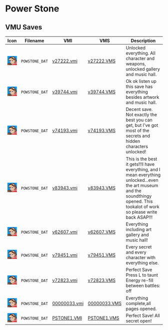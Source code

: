 # Power Stone

## VMU Saves

| Icon | Filename | VMI | VMS | Description |
|------|----------|-----|-----|-------------|
| ![Power Stone](../icons/POWSTONE_DAT.GIF) | `POWSTONE_DAT` | [v27222.vmi](v27222.vmi) | [v27222.VMS](v27222.VMS) | Unlocked everything. All character and weapons, unlocked gallery and music hall.  |
| ![Power Stone](../icons/POWSTONE_DAT.GIF) | `POWSTONE_DAT` | [v39744.vmi](v39744.vmi) | [v39744.VMS](v39744.VMS) | Ok ok listen up this save has everything besides artwork and music hall.  |
| ![Power Stone](../icons/POWSTONE_DAT.GIF) | `POWSTONE_DAT` | [v74193.vmi](v74193.vmi) | [v74193.VMS](v74193.VMS) | Decent save. Not exactly the best you can get, but I've got most of the secrets and hidden characters unlocked!  |
| ![Power Stone](../icons/POWSTONE_DAT.GIF) | `POWSTONE_DAT` | [v83943.vmi](v83943.vmi) | [v83943.VMS](v83943.VMS) | This is the best it gets!!!I have everything, and I mean everything unlocked...even the art museum and the soundthingy opened. This tookalot of work so please write back ASAP!!!  |
| ![Power Stone](../icons/POWSTONE_DAT.GIF) | `POWSTONE_DAT` | [v62607.vmi](v62607.vmi) | [v62607.VMS](v62607.VMS) | Everything including art gallery and music hall!  |
| ![Power Stone](../icons/POWSTONE_DAT.GIF) | `POWSTONE_DAT` | [v79451.vmi](v79451.vmi) | [v79451.VMS](v79451.VMS) | Every secret and every character with everything else.  |
| ![Power Stone](../icons/POWSTONE_DAT.GIF) | `POWSTONE_DAT` | [v72823.vmi](v72823.vmi) | [v72823.VMS](v72823.VMS) | Perfect Save Press L to taunt Energy re-fill between battles: off  |
| ![Power Stone](../icons/POWSTONE_DAT.GIF) | `POWSTONE_DAT` | [00000033.vmi](00000033.vmi) | [00000033.VMS](00000033.VMS) | Everything complete,all pages opened.  |
| ![Power Stone](../icons/POWSTONE_DAT.GIF) | `POWSTONE_DAT` | [PSTONE1.VMI](PSTONE1.VMI) | [PSTONE1.VMS](PSTONE1.VMS) | Perfect Save! All secret open! |
